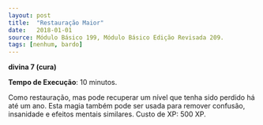 ```yaml
---
layout: post
title:  "Restauração Maior"
date:   2018-01-01
source: Módulo Básico 199, Módulo Básico Edição Revisada 209.
tags: [nenhum, bardo]
---
```


**divina 7 (cura)**

**Tempo de Execução**: 10 minutos.

Como restauração, mas pode recuperar um nível que tenha sido perdido há até um ano. Esta magia também pode ser usada para remover confusão, insanidade e efeitos mentais similares.
Custo de XP: 500 XP.
